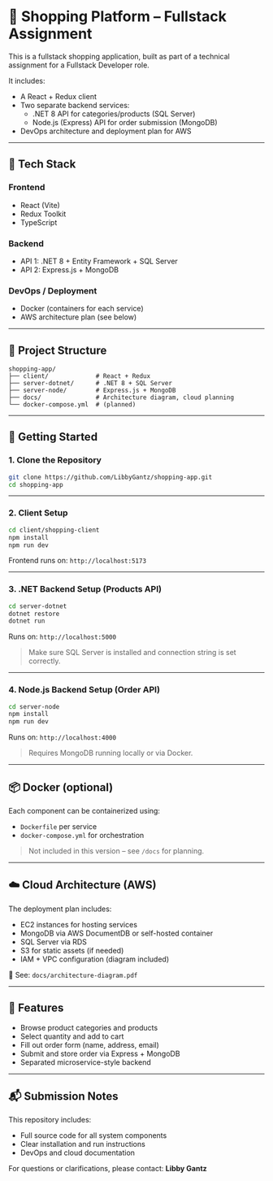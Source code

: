 # 🛒 Shopping Platform – Fullstack Assignment

This is a fullstack shopping application, built as part of a technical assignment for a Fullstack Developer role.

It includes:
- A React + Redux client
- Two separate backend services:
  - .NET 8 API for categories/products (SQL Server)
  - Node.js (Express) API for order submission (MongoDB)
- DevOps architecture and deployment plan for AWS

---

## 🧱 Tech Stack

### Frontend
- React (Vite)
- Redux Toolkit
- TypeScript

### Backend
- API 1: .NET 8 + Entity Framework + SQL Server
- API 2: Express.js + MongoDB

### DevOps / Deployment
- Docker (containers for each service)
- AWS architecture plan (see below)

---

## 📁 Project Structure

```
shopping-app/
├── client/             # React + Redux
├── server-dotnet/      # .NET 8 + SQL Server
├── server-node/        # Express.js + MongoDB
├── docs/               # Architecture diagram, cloud planning
└── docker-compose.yml  # (planned)
```

---

## 🚀 Getting Started

### 1. Clone the Repository

```bash
git clone https://github.com/LibbyGantz/shopping-app.git
cd shopping-app
```

---

### 2. Client Setup

```bash
cd client/shopping-client
npm install
npm run dev
```

Frontend runs on: `http://localhost:5173`

---

### 3. .NET Backend Setup (Products API)

```bash
cd server-dotnet
dotnet restore
dotnet run
```

Runs on: `http://localhost:5000`

> Make sure SQL Server is installed and connection string is set correctly.

---

### 4. Node.js Backend Setup (Order API)

```bash
cd server-node
npm install
npm run dev
```

Runs on: `http://localhost:4000`

> Requires MongoDB running locally or via Docker.

---

## 📦 Docker (optional)

Each component can be containerized using:
- `Dockerfile` per service
- `docker-compose.yml` for orchestration

> Not included in this version – see `/docs` for planning.

---

## ☁️ Cloud Architecture (AWS)

The deployment plan includes:
- EC2 instances for hosting services
- MongoDB via AWS DocumentDB or self-hosted container
- SQL Server via RDS
- S3 for static assets (if needed)
- IAM + VPC configuration (diagram included)

📁 See: `docs/architecture-diagram.pdf` 

---

## 🧪 Features

- Browse product categories and products
- Select quantity and add to cart
- Fill out order form (name, address, email)
- Submit and store order via Express + MongoDB
- Separated microservice-style backend

---

## 📬 Submission Notes

This repository includes:
- Full source code for all system components
- Clear installation and run instructions
- DevOps and cloud documentation

For questions or clarifications, please contact: **Libby Gantz**

